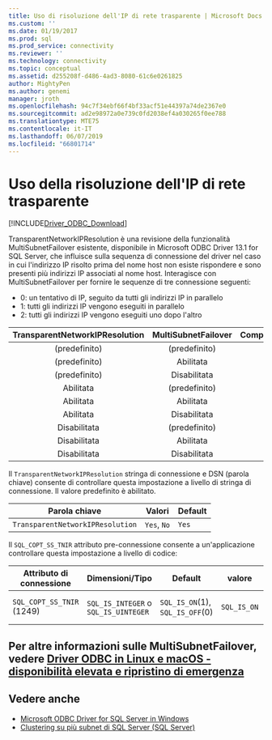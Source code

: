 ```yaml
---
title: Uso di risoluzione dell'IP di rete trasparente | Microsoft Docs
ms.custom: ''
ms.date: 01/19/2017
ms.prod: sql
ms.prod_service: connectivity
ms.reviewer: ''
ms.technology: connectivity
ms.topic: conceptual
ms.assetid: d255208f-d486-4ad3-8080-61c6e0261825
author: MightyPen
ms.author: genemi
manager: jroth
ms.openlocfilehash: 94c7f34ebf66f4bf33acf51e44397a74de2367e0
ms.sourcegitcommit: ad2e98972a0e739c0fd2038ef4a030265f0ee788
ms.translationtype: MTE75
ms.contentlocale: it-IT
ms.lasthandoff: 06/07/2019
ms.locfileid: "66801714"
---
```

# <a name="using-transparent-network-ip-resolution"></a>Uso della risoluzione dell'IP di rete trasparente
[!INCLUDE[Driver_ODBC_Download](../../includes/driver_odbc_download.md)]

TransparentNetworkIPResolution è una revisione della funzionalità MultiSubnetFailover esistente, disponibile in Microsoft ODBC Driver 13.1 for SQL Server, che influisce sulla sequenza di connessione del driver nel caso in cui l'indirizzo IP risolto prima del nome host non esiste rispondere e sono presenti più indirizzi IP associati al nome host. Interagisce con MultiSubnetFailover per fornire le sequenze di tre connessione seguenti:

* 0: un tentativo di IP, seguito da tutti gli indirizzi IP in parallelo
* 1: tutti gli indirizzi IP vengono eseguiti in parallelo
* 2: tutti gli indirizzi IP vengono eseguiti uno dopo l'altro

|TransparentNetworkIPResolution|MultiSubnetFailover|Comportamento|
|:-:|:-:|:-:|
|(predefinito)|(predefinito)|0|
|(predefinito)|Abilitata|1|
|(predefinito)|Disabilitata|0|
|Abilitata|(predefinito)|0|
|Abilitata|Abilitata|1|
|Abilitata|Disabilitata|0|
|Disabilitata|(predefinito)|2|
|Disabilitata|Abilitata|1|
|Disabilitata|Disabilitata|2|

Il `TransparentNetworkIPResolution` stringa di connessione e DSN (parola chiave) consente di controllare questa impostazione a livello di stringa di connessione. Il valore predefinito è abilitato.

Parola chiave|Valori|Default
-|-|-
`TransparentNetworkIPResolution`|`Yes`, `No`|`Yes`

Il `SQL_COPT_SS_TNIR` attributo pre-connessione consente a un'applicazione controllare questa impostazione a livello di codice:

Attributo di connessione|   Dimensioni/Tipo|  Default| valore| Descrizione
-|-|-|-|-
`SQL_COPT_SS_TNIR` (1249)| `SQL_IS_INTEGER` o `SQL_IS_UINTEGER`| `SQL_IS_ON`(1), `SQL_IS_OFF`(0)|`SQL_IS_ON`|Abilita o disabilita TNIR.

<a name="for-more-information-about-multisubnetfailover-see-odbc-driver-on-linux-and-macos---high-availability-and-disaster-recoveryconnectodbclinux-macodbc-driver-on-linux-support-for-high-availability-disaster-recoverymd"></a>Per altre informazioni sulle MultiSubnetFailover, vedere [Driver ODBC in Linux e macOS - disponibilità elevata e ripristino di emergenza](../../connect/odbc/linux-mac/odbc-driver-on-linux-support-for-high-availability-disaster-recovery.md)
--------------------------------------------------
## <a name="see-also"></a>Vedere anche  
* [Microsoft ODBC Driver for SQL Server in Windows](../../connect/odbc/windows/microsoft-odbc-driver-for-sql-server-on-windows.md)
* [Clustering su più subnet di SQL Server (SQL Server)](https://msdn.microsoft.com/library/ff878716.aspx#RelatedContent)
